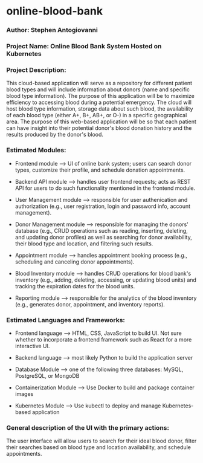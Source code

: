 # online-blood-bank

### Author: Stephen Antogiovanni

### Project Name: Online Blood Bank System Hosted on Kubernetes

### Project Description:
This cloud-based application will serve as a repository for different patient blood types and will include information about donors (name and specific blood type information). The purpose of this application will be to maximize efficiency to accessing blood during a potential emergency. The cloud will host blood type information, storage data about such blood, the availability of each blood type (either A+, B+, AB+, or O-) in a specific geographical area. The purpose of this web-based application will be so that each patient can have insight into their potential donor's blood donation history and the results produced by the donor's blood.

### Estimated Modules:
* Frontend module --> UI of online bank system; users can search donor types, customize their profile, and schedule donation appointments.

* Backend API module --> handles user frontend requests; acts as REST API for users to do such functionality mentioned in the frontend module.

* User Management module --> responsible for user authenication and authorization (e.g., user registration, login and password info, account management).

* Donor Management module --> responsible for managing the donors' database (e.g., CRUD operations such as reading, inserting, deleting, and updating donor profiles) as well as searching for donor availability, their blood type and location, and filtering such results.

* Appointment module --> handles appointment booking process (e.g., scheduling and canceling donor appointments).

* Blood Inventory module --> handles CRUD operations for blood bank's inventory (e.g., adding, deleting, accessing, or updating blood units) and tracking the expiration dates for the blood units.

* Reporting module --> responsible for the analytics of the blood inventory (e.g., generates donor, appointment, and inventory reports).

### Estimated Languages and Frameworks:
* Frontend language --> HTML, CSS, JavaScript to build UI. Not sure whether to incorporate a frontend framework such as React for a more interactive UI.

* Backend language --> most likely Python to build the application server

* Database Module --> one of the following three databases: MySQL, PostgreSQL, or MongoDB

* Containerization Module --> Use Docker to build and package container images

* Kubernetes Module --> Use kubectl to deploy and manage Kubernetes-based application

### General description of the UI with the primary actions:
The user interface will allow users to search for their ideal blood donor, filter their searches based on blood type and location availability, and schedule appointments.
